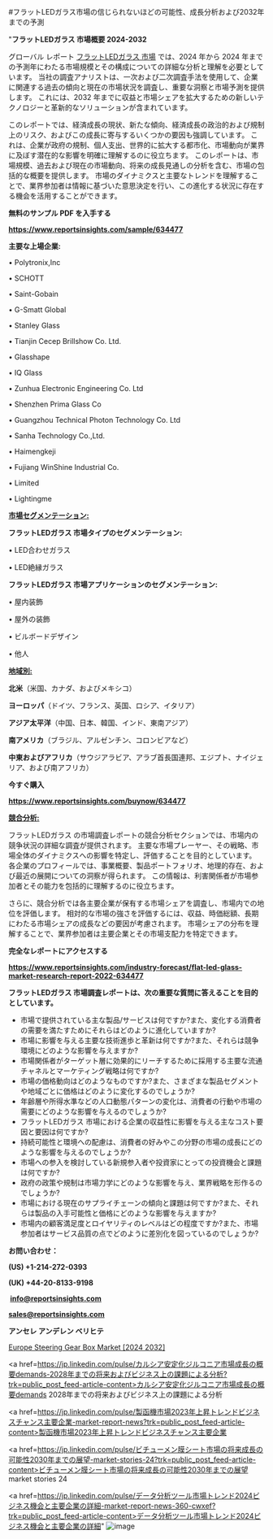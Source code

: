 #フラットLEDガラス市場の信じられないほどの可能性、成長分析および2032年までの予測

"<strong>フラットLEDガラス 市場概要 2024-2032</strong>

グローバル レポート <a href=https://www.reportsinsights.com/sample/634477>フラットLEDガラス 市場</a> では、2024 年から 2024 年までの予測年にわたる市場規模とその構成についての詳細な分析と理解を必要としています。 当社の調査アナリストは、一次および二次調査手法を使用して、企業に関連する過去の傾向と現在の市場状況を調査し、重要な洞察と市場予測を提供します。 これには、2032 年までに収益と市場シェアを拡大​​するための新しいテクノロジーと革新的なソリューションが含まれています。

このレポートでは、経済成長の現状、新たな傾向、経済成長の政治的および規制上のリスク、およびこの成長に寄与するいくつかの要因も強調しています。 これは、企業が政府の規制、個人支出、世界的に拡大する都市化、市場動向が業界に及ぼす潜在的な影響を明確に理解するのに役立ちます。 このレポートは、市場規模、過去および現在の市場動向、将来の成長見通しの分析を含む、市場の包括的な概要を提供します。 市場のダイナミクスと主要なトレンドを理解することで、業界参加者は情報に基づいた意思決定を行い、この進化する状況に存在する機会を活用することができます。

<strong><b>無料のサンプル PDF を入手する</b></strong>

<a href=https://www.reportsinsights.com/sample/634477><strong><u>https://www.reportsinsights.com/sample/634477</u></strong></a>

<strong>主要な上場企業:</strong>

• Polytronix,Inc

• SCHOTT

• Saint-Gobain

• G-Smatt Global

• Stanley Glass

• Tianjin Cecep Brillshow Co. Ltd.

• Glasshape

• IQ Glass

• Zunhua Electronic Engineering Co. Ltd

• Shenzhen Prima Glass Co

• Guangzhou Technical Photon Technology Co. Ltd

• Sanha Technology Co.,Ltd.

• Haimengkeji

• Fujiang WinShine Industrial Co.

• Limited

• Lightingme

<strong><u>市場セグメンテーション</u></strong><strong><u>:</u></strong>

<strong>フラットLEDガラス 市場タイプのセグメンテーション:</strong>

• LED合わせガラス

• LED絶縁ガラス

<strong>フラットLEDガラス 市場アプリケーションのセグメンテーション:</strong>

• 屋内装飾

• 屋外の装飾

• ビルボードデザイン

• 他人

<strong><u>地域別</u></strong><strong><u>:</u></strong>

<strong>北米</strong>（米国、カナダ、およびメキシコ）

<strong>ヨーロッパ</strong>（ドイツ、フランス、英国、ロシア、イタリア）

<strong>アジア太平洋</strong>（中国、日本、韓国、インド、東南アジア）

<strong>南アメリカ</strong>（ブラジル、アルゼンチン、コロンビアなど）

<strong>中東およびアフリカ</strong>（サウジアラビア、アラブ首長国連邦、エジプト、ナイジェリア、および南アフリカ）

<strong>今すぐ購入</strong>

<a href=https://www.reportsinsights.com/buynow/634477><strong><u>https://www.reportsinsights.com/buynow/634477</u></strong></a>

<strong><u>競合分析:</u></strong>

フラットLEDガラス の市場調査レポートの競合分析セクションでは、市場内の競争状況の詳細な調査が提供されます。 主要な市場プレーヤー、その戦略、市場全体のダイナミクスへの影響を特定し、評価することを目的としています。 各企業のプロフィールでは、事業概要、製品ポートフォリオ、地理的存在、および最近の展開についての洞察が得られます。 この情報は、利害関係者が市場参加者とその能力を包括的に理解するのに役立ちます。

さらに、競合分析では各主要企業が保有する市場シェアを調査し、市場内での地位を評価します。 相対的な市場の強さを評価するには、収益、時価総額、長期にわたる市場シェアの成長などの要因が考慮されます。 市場シェアの分布を理解することで、業界参加者は主要企業とその市場支配力を特定できます。

<strong>完全なレポートにアクセスする</strong>

<a href=https://www.reportsinsights.com/industry-forecast/flat-led-glass-market-research-report-2022-634477><strong><u><b>https://www.reportsinsights.com/industry-forecast/flat-led-glass-market-research-report-2022-634477</b></u></strong></a>

<strong><b>フラットLEDガラス 市場調査レポートは、次の重要な質問に答えることを目的としています。</b></strong>
<ul>
  <li>市場で提供されている主な製品/サービスは何ですか?また、変化する消費者の需要を満たすためにそれらはどのように進化していますか?</li>
  <li>市場に影響を与える主要な技術進歩と革新は何ですか?また、それらは競争環境にどのような影響を与えますか?</li>
  <li>市場関係者がターゲット層に効果的にリーチするために採用する主要な流通チャネルとマーケティング戦略は何ですか?</li>
  <li>市場の価格動向はどのようなものですか?また、さまざまな製品セグメントや地域ごとに価格はどのように変化するのでしょうか?</li>
  <li>年齢層や所得水準などの人口動態パターンの変化は、消費者の行動や市場の需要にどのような影響を与えるのでしょうか?</li>
  <li>フラットLEDガラス 市場における企業の収益性に影響を与える主なコスト要因と要因は何ですか?</li>
  <li>持続可能性と環境への配慮は、消費者の好みやこの分野の市場の成長にどのような影響を与えるのでしょうか?</li>
  <li>市場への参入を検討している新規参入者や投資家にとっての投資機会と課題は何ですか?</li>
  <li>政府の政策や規制は市場力学にどのような影響を与え、業界戦略を形作るのでしょうか?</li>
  <li>市場における現在のサプライチェーンの傾向と課題は何ですか?また、それらは製品の入手可能性と価格にどのような影響を与えますか?</li>
  <li>市場内の顧客満足度とロイヤリティのレベルはどの程度ですか?また、市場参加者はサービス品質の点でどのように差別化を図っているのでしょうか?</li>
</ul>
<strong>お問い合わせ：</strong>

<strong>(US) +1-214-272-0393</strong>

<strong>(UK) +44-20-8133-9198</strong>

<strong> </strong><a href=info@reportsinsights.com><strong><u>info@reportsinsights.com</u></strong></a>

<a href=sales@reportsinsights.com><strong><u>sales@reportsinsights.com</u></strong></a>

<strong>アンセレ アンデレン ベリヒテ</strong>

<a href=https://www.linkedin.com/pulse/europe-steering-gear-box-markets-strategic-view-qwzof/>Europe Steering Gear Box Market [2024 2032]</a>

<a href=https://jp.linkedin.com/pulse/カルシア安定化ジルコニア市場成長の概要demands-2028年までの将来およびビジネス上の課題による分析?trk=public_post_feed-article-content>カルシア安定化ジルコニア市場成長の概要demands 2028年までの将来およびビジネス上の課題による分析</a>

<a href=https://jp.linkedin.com/pulse/製函機市場2023年上昇トレンドビジネスチャンス主要企業-market-report-news?trk=public_post_feed-article-content>製函機市場2023年上昇トレンドビジネスチャンス主要企業</a>

<a href=https://jp.linkedin.com/pulse/ビチューメン膜シート市場の将来成長の可能性2030年までの展望-market-stories-24?trk=public_post_feed-article-content>ビチューメン膜シート市場の将来成長の可能性2030年までの展望 market stories 24</a>

<a href=https://jp.linkedin.com/pulse/データ分析ツール市場トレンド2024ビジネス機会と主要企業の詳細-market-report-news-360-cwxef?trk=public_post_feed-article-content>データ分析ツール市場トレンド2024ビジネス機会と主要企業の詳細</a>"
![image](https://github.com/aakesh123242/RIMarket/assets/158431203/db75a058-3e3f-42bd-b391-b5f3256688c5)
